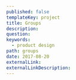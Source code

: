 ```yaml
---
published: false
templateKey: project
title: Groups
description:
question:
keywords:
  - product design
path: groups
date: 2017-08-20
externalLink:
externalLinkDescription:
---
```

